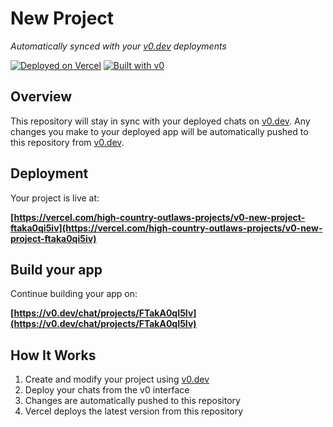 # New Project

*Automatically synced with your [v0.dev](https://v0.dev) deployments*

[![Deployed on Vercel](https://img.shields.io/badge/Deployed%20on-Vercel-black?style=for-the-badge&logo=vercel)](https://vercel.com/high-country-outlaws-projects/v0-new-project-ftaka0qi5iv)
[![Built with v0](https://img.shields.io/badge/Built%20with-v0.dev-black?style=for-the-badge)](https://v0.dev/chat/projects/FTakA0qI5Iv)

## Overview

This repository will stay in sync with your deployed chats on [v0.dev](https://v0.dev).
Any changes you make to your deployed app will be automatically pushed to this repository from [v0.dev](https://v0.dev).

## Deployment

Your project is live at:

**[https://vercel.com/high-country-outlaws-projects/v0-new-project-ftaka0qi5iv](https://vercel.com/high-country-outlaws-projects/v0-new-project-ftaka0qi5iv)**

## Build your app

Continue building your app on:

**[https://v0.dev/chat/projects/FTakA0qI5Iv](https://v0.dev/chat/projects/FTakA0qI5Iv)**

## How It Works

1. Create and modify your project using [v0.dev](https://v0.dev)
2. Deploy your chats from the v0 interface
3. Changes are automatically pushed to this repository
4. Vercel deploys the latest version from this repository